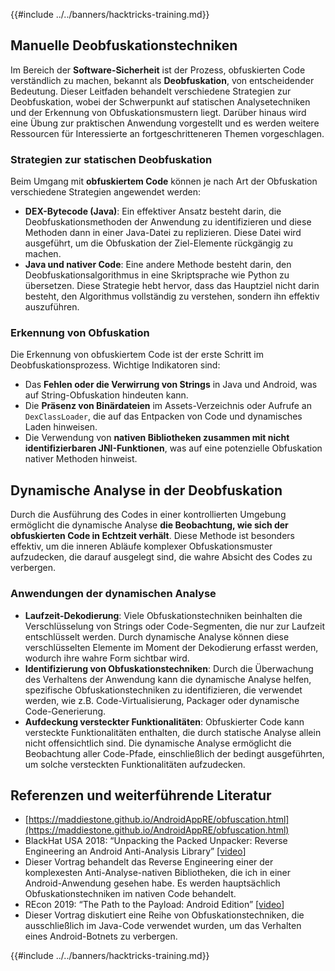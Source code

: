{{#include ../../banners/hacktricks-training.md}}

## Manuelle **Deobfuskationstechniken**

Im Bereich der **Software-Sicherheit** ist der Prozess, obfuskierten Code verständlich zu machen, bekannt als **Deobfuskation**, von entscheidender Bedeutung. Dieser Leitfaden behandelt verschiedene Strategien zur Deobfuskation, wobei der Schwerpunkt auf statischen Analysetechniken und der Erkennung von Obfuskationsmustern liegt. Darüber hinaus wird eine Übung zur praktischen Anwendung vorgestellt und es werden weitere Ressourcen für Interessierte an fortgeschritteneren Themen vorgeschlagen.

### **Strategien zur statischen Deobfuskation**

Beim Umgang mit **obfuskiertem Code** können je nach Art der Obfuskation verschiedene Strategien angewendet werden:

- **DEX-Bytecode (Java)**: Ein effektiver Ansatz besteht darin, die Deobfuskationsmethoden der Anwendung zu identifizieren und diese Methoden dann in einer Java-Datei zu replizieren. Diese Datei wird ausgeführt, um die Obfuskation der Ziel-Elemente rückgängig zu machen.
- **Java und nativer Code**: Eine andere Methode besteht darin, den Deobfuskationsalgorithmus in eine Skriptsprache wie Python zu übersetzen. Diese Strategie hebt hervor, dass das Hauptziel nicht darin besteht, den Algorithmus vollständig zu verstehen, sondern ihn effektiv auszuführen.

### **Erkennung von Obfuskation**

Die Erkennung von obfuskiertem Code ist der erste Schritt im Deobfuskationsprozess. Wichtige Indikatoren sind:

- Das **Fehlen oder die Verwirrung von Strings** in Java und Android, was auf String-Obfuskation hindeuten kann.
- Die **Präsenz von Binärdateien** im Assets-Verzeichnis oder Aufrufe an `DexClassLoader`, die auf das Entpacken von Code und dynamisches Laden hinweisen.
- Die Verwendung von **nativen Bibliotheken zusammen mit nicht identifizierbaren JNI-Funktionen**, was auf eine potenzielle Obfuskation nativer Methoden hinweist.

## **Dynamische Analyse in der Deobfuskation**

Durch die Ausführung des Codes in einer kontrollierten Umgebung ermöglicht die dynamische Analyse **die Beobachtung, wie sich der obfuskierten Code in Echtzeit verhält**. Diese Methode ist besonders effektiv, um die inneren Abläufe komplexer Obfuskationsmuster aufzudecken, die darauf ausgelegt sind, die wahre Absicht des Codes zu verbergen.

### **Anwendungen der dynamischen Analyse**

- **Laufzeit-Dekodierung**: Viele Obfuskationstechniken beinhalten die Verschlüsselung von Strings oder Code-Segmenten, die nur zur Laufzeit entschlüsselt werden. Durch dynamische Analyse können diese verschlüsselten Elemente im Moment der Dekodierung erfasst werden, wodurch ihre wahre Form sichtbar wird.
- **Identifizierung von Obfuskationstechniken**: Durch die Überwachung des Verhaltens der Anwendung kann die dynamische Analyse helfen, spezifische Obfuskationstechniken zu identifizieren, die verwendet werden, wie z.B. Code-Virtualisierung, Packager oder dynamische Code-Generierung.
- **Aufdeckung versteckter Funktionalitäten**: Obfuskierter Code kann versteckte Funktionalitäten enthalten, die durch statische Analyse allein nicht offensichtlich sind. Die dynamische Analyse ermöglicht die Beobachtung aller Code-Pfade, einschließlich der bedingt ausgeführten, um solche versteckten Funktionalitäten aufzudecken.

## Referenzen und weiterführende Literatur

- [https://maddiestone.github.io/AndroidAppRE/obfuscation.html](https://maddiestone.github.io/AndroidAppRE/obfuscation.html)
- BlackHat USA 2018: “Unpacking the Packed Unpacker: Reverse Engineering an Android Anti-Analysis Library” \[[video](https://www.youtube.com/watch?v=s0Tqi7fuOSU)]
- Dieser Vortrag behandelt das Reverse Engineering einer der komplexesten Anti-Analyse-nativen Bibliotheken, die ich in einer Android-Anwendung gesehen habe. Es werden hauptsächlich Obfuskationstechniken im nativen Code behandelt.
- REcon 2019: “The Path to the Payload: Android Edition” \[[video](https://recon.cx/media-archive/2019/Session.005.Maddie_Stone.The_path_to_the_payload_Android_Edition-J3ZnNl2GYjEfa.mp4)]
- Dieser Vortrag diskutiert eine Reihe von Obfuskationstechniken, die ausschließlich im Java-Code verwendet wurden, um das Verhalten eines Android-Botnets zu verbergen.

{{#include ../../banners/hacktricks-training.md}}
